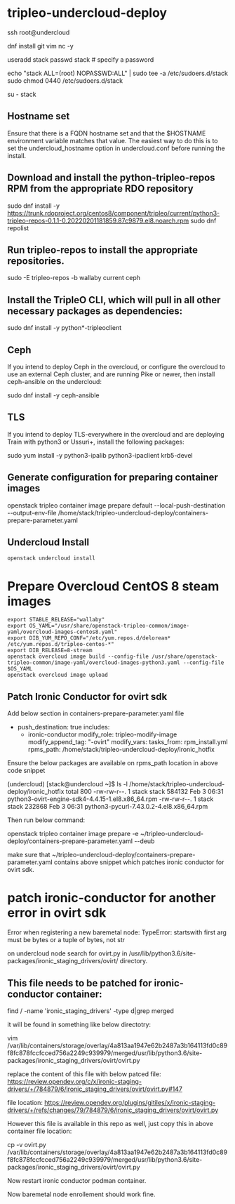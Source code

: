 # tripleo-undercloud-deploy

ssh root@undercloud

dnf install git vim nc -y

useradd stack
passwd stack  # specify a password

echo "stack ALL=(root) NOPASSWD:ALL" | sudo tee -a /etc/sudoers.d/stack
sudo chmod 0440 /etc/sudoers.d/stack

su - stack

## Hostname set
Ensure that there is a FQDN hostname set and that the $HOSTNAME environment variable matches that value. The easiest way to do this is to set the undercloud_hostname option in undercloud.conf before running the install.

## Download and install the python-tripleo-repos RPM from the appropriate RDO repository
sudo dnf install -y https://trunk.rdoproject.org/centos8/component/tripleo/current/python3-tripleo-repos-0.1.1-0.20220201181859.87c9879.el8.noarch.rpm
sudo dnf repolist

## Run tripleo-repos to install the appropriate repositories. 
sudo -E tripleo-repos -b wallaby current ceph

## Install the TripleO CLI, which will pull in all other necessary packages as dependencies:
sudo dnf install -y python*-tripleoclient

## Ceph

If you intend to deploy Ceph in the overcloud, or configure the overcloud to use an external Ceph cluster, and are running Pike or newer, then install ceph-ansible on the undercloud:

sudo dnf install -y ceph-ansible

## TLS
If you intend to deploy TLS-everywhere in the overcloud and are deploying Train with python3 or Ussuri+, install the following packages:

sudo yum install -y python3-ipalib python3-ipaclient krb5-devel

## Generate configuration for preparing container images
openstack tripleo container image prepare default   --local-push-destination   --output-env-file /home/stack/tripleo-undercloud-deploy/containers-prepare-parameter.yaml

## Undercloud Install
```
openstack undercloud install
```
# Prepare Overcloud CentOS 8 steam images
```
export STABLE_RELEASE="wallaby"
export OS_YAML="/usr/share/openstack-tripleo-common/image-yaml/overcloud-images-centos8.yaml"
export DIB_YUM_REPO_CONF="/etc/yum.repos.d/delorean* /etc/yum.repos.d/tripleo-centos-*"
export DIB_RELEASE=8-stream
openstack overcloud image build --config-file /usr/share/openstack-tripleo-common/image-yaml/overcloud-images-python3.yaml --config-file $OS_YAML
openstack overcloud image upload
```

## Patch Ironic Conductor for ovirt sdk

Add below section in containers-prepare-parameter.yaml file
  - push_destination: true
    includes:
    - ironic-conductor
    modify_role: tripleo-modify-image
    modify_append_tag: "-ovirt"
    modify_vars:
      tasks_from: rpm_install.yml
      rpms_path: /home/stack/tripleo-undercloud-deploy/ironic_hotfix
      
Ensure the below packages are available on rpms_path location in above code snippet

(undercloud) [stack@undercloud ~]$ ls -l /home/stack/tripleo-undercloud-deploy/ironic_hotfix
total 800
-rw-rw-r--. 1 stack stack 584132 Feb  3 06:31 python3-ovirt-engine-sdk4-4.4.15-1.el8.x86_64.rpm
-rw-rw-r--. 1 stack stack 232868 Feb  3 06:31 python3-pycurl-7.43.0.2-4.el8.x86_64.rpm

Then run below command:

openstack tripleo container image prepare -e ~/tripleo-undercloud-deploy/containers-prepare-parameter.yaml --deub

make sure that ~/tripleo-undercloud-deploy/containers-prepare-parameter.yaml contains above snippet which patches ironic conductor for ovirt sdk.

# patch ironic-conductor for another error in ovirt sdk
Error when registering a new baremetal node: TypeError: startswith first arg must be bytes or a tuple of bytes, not str

on undercloud node search for ovirt.py in /usr/lib/python3.6/site-packages/ironic_staging_drivers/ovirt/ directory.

This file needs to be patched for ironic-conductor container:
-------------------------------------------------------------

find / -name 'ironic_staging_drivers' -type d|grep  merged

it will be found in something like below directotry:

  vim /var/lib/containers/storage/overlay/4a813aa1947e62b2487a3b164113fd0c89f8fc878fccfcced756a2249c939979/merged/usr/lib/python3.6/site-packages/ironic_staging_drivers/ovirt/ovirt.py

replace the content of this file with below patced file:
  https://review.opendev.org/c/x/ironic-staging-drivers/+/784879/6/ironic_staging_drivers/ovirt/ovirt.py#147

file location: 
https://review.opendev.org/plugins/gitiles/x/ironic-staging-drivers/+/refs/changes/79/784879/6/ironic_staging_drivers/ovirt/ovirt.py

However this file is available in this repo as well, just copy this in above container file location:

cp -v ovirt.py /var/lib/containers/storage/overlay/4a813aa1947e62b2487a3b164113fd0c89f8fc878fccfcced756a2249c939979/merged/usr/lib/python3.6/site-packages/ironic_staging_drivers/ovirt/ovirt.py

Now restart ironic conductor podman container.

Now baremetal node enrollement should work fine.
